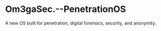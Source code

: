 # Om3gaSec.--PenetrationOS
A new OS built for penetration, digital forensics, security, and anonymity.
